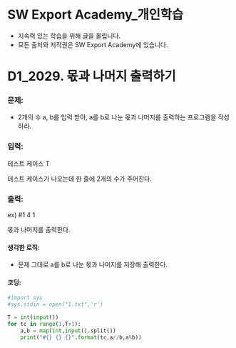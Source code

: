 # SW Export Academy_개인학습

- 지속력 있는 학습을 위해 글을 올립니다.
- 모든 출처와 저작권은 SW Export Academy에 있습니다.

[^출처]: https://www.swexpertacademy.com/





# D1_2029. 몫과 나머지 출력하기

### 문제:

- 2개의 수 a, b를 입력 받아, a를 b로 나눈 몫과 나머지를 출력하는 프로그램을 작성하라.

### 입력:

테스트 케이스 T

테스트 케이스가 나오는데 한 줄에 2개의 수가 주어진다.

### 출력:

ex) #1 4 1

몫과 나머지를 출력한다.



#### 생각한 로직:

- 문제 그대로 a를 b로 나눈 몫과 나머지를 저장해 출력한다.



#### 코딩:

```python
#import sys
#sys.stdin = open("1.txt",'r')

T = int(input())
for tc in range(1,T+1):
    a,b = map(int,input().split())
    print("#{} {} {}".format(tc,a//b,a%b))
```


